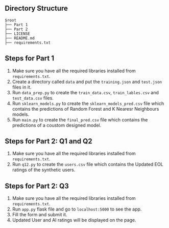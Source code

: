 ## Directory Structure 

```
$root
├── Part 1 
├── Part 2 
├── LICENSE 
├── README.md
├── requirements.txt

```

## Steps for Part 1 
1. Make sure you have all the required libraries installed from `requirements.txt`. 
2. Create a directory called `data` and put the `training.json` and `test.json` files in it.
3. Run `data_prep.py` to create the `train_data.csv`, `train_lables.csv` and `test_data.csv` files.
4. Run `sklearn_models.py` to create the `sklearn_models_pred.csv` file which contains the predictions of Random Forest and K Nearesr Neighbours models.
5. Run `main.py` to create the `final_pred.csv` file which contains the predictions of a coustom designed model.

## Steps for Part 2: Q1 and Q2
1. Make sure you have all the required libraries installed from `requirements.txt`.
2. Run `q12.py` to create the `users.csv` file which contains the Updated EOL ratings of the synthetic users. 

## Steps for Part 2: Q3 
1. Make sure you have all the required libraries installed from `requirements.txt`.
2. Run `app.py` flask file and go to `localhost:5000` to see the app.
3. Fill the form and submit it.
4. Updated User and AI ratings will be displayed on the page. 